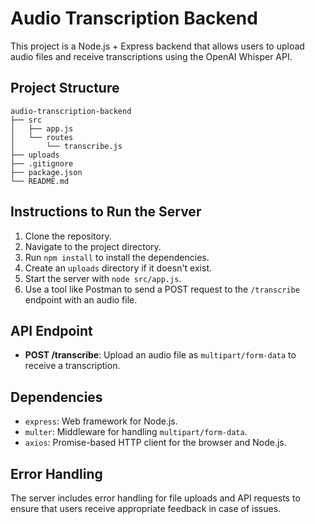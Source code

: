 # Audio Transcription Backend

This project is a Node.js + Express backend that allows users to upload audio files and receive transcriptions using the OpenAI Whisper API.

## Project Structure

```
audio-transcription-backend
├── src
│   ├── app.js
│   └── routes
│       └── transcribe.js
├── uploads
├── .gitignore
├── package.json
└── README.md
```

## Instructions to Run the Server

1. Clone the repository.
2. Navigate to the project directory.
3. Run `npm install` to install the dependencies.
4. Create an `uploads` directory if it doesn't exist.
5. Start the server with `node src/app.js`.
6. Use a tool like Postman to send a POST request to the `/transcribe` endpoint with an audio file.

## API Endpoint

- **POST /transcribe**: Upload an audio file as `multipart/form-data` to receive a transcription.

## Dependencies

- `express`: Web framework for Node.js.
- `multer`: Middleware for handling `multipart/form-data`.
- `axios`: Promise-based HTTP client for the browser and Node.js.

## Error Handling

The server includes error handling for file uploads and API requests to ensure that users receive appropriate feedback in case of issues.